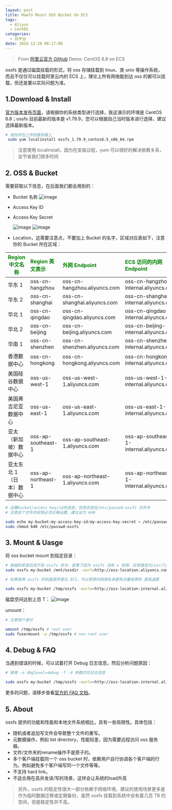 ```yaml
---
layout: post
title: HowTo Mount OSS Bucket On ECS
tags: 
  - Aliyun
  - CentOS
categories:
  - 云平台 
date: 2016-12-20 06:17:08
---
```


> From [阿里云官方 Github](https://github.com/aliyun/ossfs)
> Demo: CentOS 6.8 on ECS

ossfs 是通过磁盘挂载的形式，将 oss 存储挂载到 linux、类 unix 等操作系统，而且不仅仅可以挂载阿里云内的 ECS 上，理论上所有网络能到达 oss 的都可以挂载，但还是要以实际问题为准。

## 1.Download & Install

[官方版本发布页面](https://github.com/aliyun/ossfs/releases)，请根据你的系统类型进行选择，我这演示的环境是 CentOS 6.8；ossfs 目前最新的版本是 v1.79.9，您可以根据自己当时版本进行选择，建议选择最新版本。

```bash
# 请先将包上传到服务器上
 sudo yum localinstall ossfs_1.79.9_centos6.5_x86_64.rpm
```

>注意使用 localinstall，因为在安装过程，yum 可以很好的解决依赖关系，会节省我们很多时间

## 2. OSS & Bucket

需要获取以下信息，在后面我们都会用到的：

- Bucket 名称
  ![image](https://samzong.oss-cn-shenzhen.aliyuncs.com/2016/11/QQ20161111-0.jpg)
  
- Access Key ID

- Access Key Secret

  ![image](https://samzong.oss-cn-shenzhen.aliyuncs.com/2016/11/0256A9CB-A0FA-43BC-82AF-4DE17D4852B6.png)
  ![image](https://samzong.oss-cn-shenzhen.aliyuncs.com/2016/11/QQ20161111-2.jpg)

- Location，这需要注意点，不要加上 Bucket 的名字，区域对应表如下，注意你的 Bucket 所在区域：

<div><table><thead><tr><th style="color:green">Region 中文名称</th><th style="text-align:left;color: green;">Region 英文表示</th><th style="text-align:left;color: green;">外网 Endpoint</th><th style="text-align:left;color: green;">ECS 访问的内网 Endpoint</th></tr></thead><tbody><tr><td>华东 1</td><td style="text-align:left">oss-cn-hangzhou</td><td style="text-align:left">oss-cn-hangzhou.aliyuncs.com</td><td style="text-align:left">oss-cn-hangzhou-internal.aliyuncs.com</td></tr><tr><td>华东 2</td><td style="text-align:left">oss-cn-shanghai</td><td style="text-align:left">oss-cn-shanghai.aliyuncs.com</td><td style="text-align:left">oss-cn-shanghai-internal.aliyuncs.com</td></tr><tr><td>华北 1</td><td style="text-align:left">oss-cn-qingdao</td><td style="text-align:left">oss-cn-qingdao.aliyuncs.com</td><td style="text-align:left">oss-cn-qingdao-internal.aliyuncs.com</td></tr><tr><td>华北 2</td><td style="text-align:left">oss-cn-beijing</td><td style="text-align:left">oss-cn-beijing.aliyuncs.com</td><td style="text-align:left">oss-cn-beijing-internal.aliyuncs.com</td></tr><tr><td>华南 1</td><td style="text-align:left">oss-cn-shenzhen</td><td style="text-align:left">oss-cn-shenzhen.aliyuncs.com</td><td style="text-align:left">oss-cn-shenzhen-internal.aliyuncs.com</td></tr><tr><td>香港数据中心</td><td style="text-align:left">oss-cn-hongkong</td><td style="text-align:left">oss-cn-hongkong.aliyuncs.com</td><td style="text-align:left">oss-cn-hongkong-internal.aliyuncs.com</td></tr><tr><td>美国硅谷数据中心</td><td style="text-align:left">oss-us-west-1</td><td style="text-align:left">oss-us-west-1.aliyuncs.com</td><td style="text-align:left">oss-us-west-1-internal.aliyuncs.com</td></tr><tr><td>美国弗吉尼亚数据中心</td><td style="text-align:left">oss-us-east-1</td><td style="text-align:left">oss-us-east-1.aliyuncs.com</td><td style="text-align:left">oss-us-east-1-internal.aliyuncs.com</td></tr><tr><td>亚太（新加坡）数据中心</td><td style="text-align:left">oss-ap-southeast-1</td><td style="text-align:left">oss-ap-southeast-1.aliyuncs.com</td><td style="text-align:left">oss-ap-southeast-1-internal.aliyuncs.com</td></tr><tr><td>亚太东北 1（日本）数据中心</td><td style="text-align:left">oss-ap-northeast-1</td><td style="text-align:left">oss-ap-northeast-1.aliyuncs.com</td><td style="text-align:left">oss-ap-northeast-1-internal.aliyuncs.com</td></tr></tbody></table></div>

```bash
# 设置bucket/access key/id的信息，将其存放在/etc/passwd-ossfs 文件中
# 注意这个文件的权限必须正确设置，建议设为 640

sudo echo my-bucket:my-access-key-id:my-access-key-secret > /etc/passwd-ossfs
sudo chmod 640 /etc/passwd-ossfs

```

## 3. Mount & Uasge

将 oss bucket mount 到指定目录：

```bash
# 我碰到安装后找不到 ossfs 命令，查看下因为 ossfs 没有 x 权限，目录路径为/usr/local/bin，如果您也碰到这个问题，可以增加 x 权限后再测试
sudo ossfs my-bucket /mnt/ossdir -ourl=http://oss-location.aliyuncs.com

# 如果使用 ossfs 的机器是阿里云 ECS，可以使用内网域名来避免流量收费和 提高速度

sudo ossfs my-bucket /tmp/ossfs -ourl=<http://oss-location-internal.aliyuncs.com>

```

磁盘空间达到上百 T：
![image](https://samzong.oss-cn-shenzhen.aliyuncs.com/2016/11/0B78E099-5488-4839-AE48-09A074E7415D.png)

 umount：

```bash
# 注意用户身份

umount /tmp/ossfs # root user
sudo fusermount -u /tmp/ossfs # non-root user

```

## 4. Debug & FAQ

当遇到错误的时候，可以试着打开 Debug 日志信息，然后分析问题原因：

```bash
# 使用 -o dbglevel=debug -f -d 参数打印日志信息

sudo ossfs my-bucket /tmp/ossfs -ourl=<http://oss-location-internal.aliyuncs.com> -o dbglevel=debug -f -d > /mnt/ossfs.log 2>&1

```

更多的问题，请移步查看[官方的 FAQ 文档](https://github.com/aliyun/ossfs/wiki/FAQ)。

## 5. About

ossfs 提供的功能和性能和本地文件系统相比，具有一些局限性。具体包括：

- 随机或者追加写文件会导致整个文件的重写。
- 元数据操作，例如 list directory，性能较差，因为需要远程访问 oss 服务器。
- 文件/文件夹的rename操作不是原子的。
- 多个客户端挂载同一个 oss bucket 时，依赖用户自行协调各个客户端的行为。例如避免多个客户端写同一个文件等等。
- 不支持 hard link。
- 不适合用在高并发读/写的场景，这样会让系统的load升高

> 另外，ossfs 的稳定性很大一部分依赖于网络环境，建议的使用场景更多是作为临时数据迁移或定期备份，虽然 ossfs 挂载到系统中会有着几百 TB 的空间，但是稳定性并不高。
